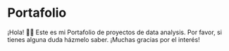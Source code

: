# Portafolio
¡Hola! 👋🏾 Este es mi Portafolio de proyectos de data analysis. Por favor, si tienes alguna duda házmelo saber. ¡Muchas gracias por el interés!
